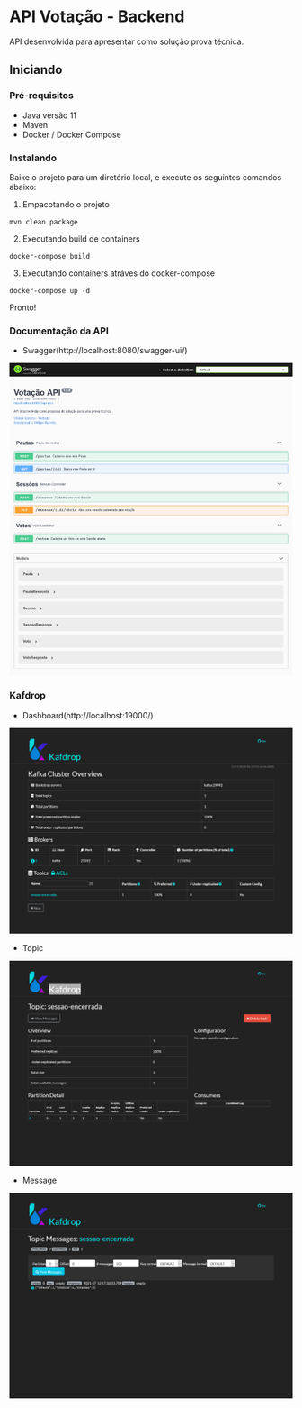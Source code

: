 # API Votação - Backend

API desenvolvida para apresentar como solução prova técnica.

## Iniciando

### Pré-requisitos

* Java versão 11
* Maven 
* Docker / Docker Compose

### Instalando

Baixe o projeto para um diretório local, e execute os seguintes comandos abaixo:

1. Empacotando o projeto 
```
mvn clean package
```

2. Executando build de containers
```
docker-compose build
```

3. Executando containers atráves do docker-compose
```
docker-compose up -d
```
Pronto!

### Documentação da API

* Swagger(http://localhost:8080/swagger-ui/)

![Alt text](docs/swagger-ui.png)

### Kafdrop

* Dashboard(http://localhost:19000/)

![Alt text](docs/kafdrop.png)

* Topic

![Alt text](docs/kafdrop-topic.png)

* Message

![Alt text](docs/kafdrop-message.png)


